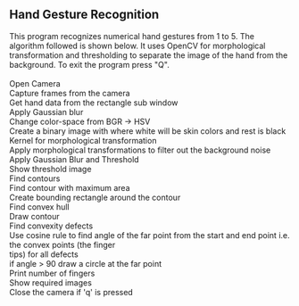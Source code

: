 ## Hand Gesture Recognition

This program recognizes numerical hand gestures from 1 to 5. The algorithm followed is shown below. 
It uses OpenCV for morphological transformation and thresholding to separate the image of the hand
from the background. To exit the program press "Q".
\
\
Open Camera\
Capture frames from the camera\
Get hand data from the rectangle sub window\
Apply Gaussian blur\
Change color-space from BGR -> HSV\
Create a binary image with where white will be skin colors and rest is black\
Kernel for morphological transformation\
Apply morphological transformations to filter out the background noise\
Apply Gaussian Blur and Threshold\
Show threshold image\
Find contours\
Find contour with maximum area\
Create bounding rectangle around the contour\
Find convex hull\
Draw contour\
Find convexity defects\
Use cosine rule to find angle of the far point from the start and end point i.e. the convex points (the finger\
tips) for all defects\
if angle > 90 draw a circle at the far point\
Print number of fingers\
Show required images\
Close the camera if 'q' is pressed
